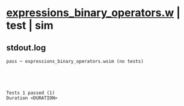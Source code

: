 # [expressions_binary_operators.w](../../../../examples/tests/valid/expressions_binary_operators.w) | test | sim

## stdout.log
```log
pass ─ expressions_binary_operators.wsim (no tests)
 




Tests 1 passed (1) 
Duration <DURATION>

```

